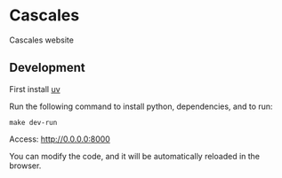# Cascales

Cascales website

## Development

First install [uv](https://docs.astral.sh/uv/getting-started/installation/)

Run the following command to install python, dependencies, and to run:

```shell
make dev-run
```

Access: http://0.0.0.0:8000

You can modify the code, and it will be automatically reloaded in the browser.
